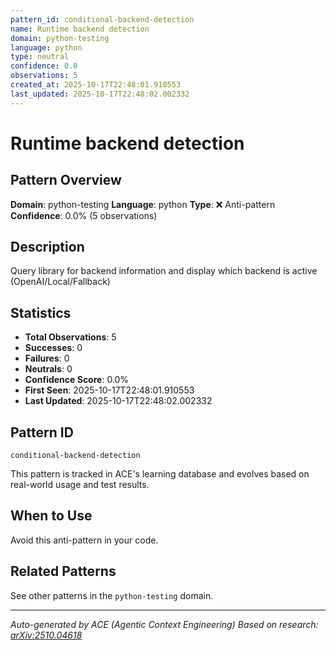 ```yaml
---
pattern_id: conditional-backend-detection
name: Runtime backend detection
domain: python-testing
language: python
type: neutral
confidence: 0.0
observations: 5
created_at: 2025-10-17T22:48:01.910553
last_updated: 2025-10-17T22:48:02.002332
---
```

# Runtime backend detection

## Pattern Overview

**Domain**: python-testing
**Language**: python
**Type**: ❌ Anti-pattern
**Confidence**: 0.0% (5 observations)

## Description

Query library for backend information and display which backend is active (OpenAI/Local/Fallback)

## Statistics

- **Total Observations**: 5
- **Successes**: 0
- **Failures**: 0
- **Neutrals**: 0
- **Confidence Score**: 0.0%
- **First Seen**: 2025-10-17T22:48:01.910553
- **Last Updated**: 2025-10-17T22:48:02.002332

## Pattern ID

```
conditional-backend-detection
```

This pattern is tracked in ACE's learning database and evolves based on real-world usage and test results.

## When to Use

Avoid this anti-pattern in your code.

## Related Patterns

See other patterns in the `python-testing` domain.

---

*Auto-generated by ACE (Agentic Context Engineering)*
*Based on research: [arXiv:2510.04618](https://arxiv.org/abs/2510.04618)*
